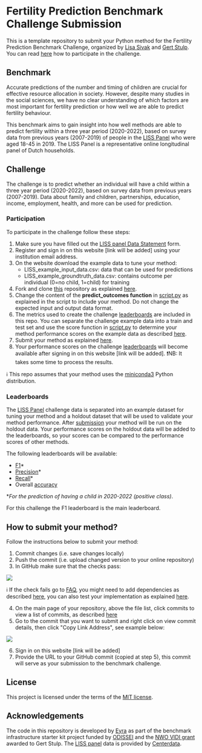 # Fertility Prediction Benchmark Challenge Submission
This is a template repository to submit your Python method for the Fertility Prediction Benchmark Challenge, organized by [Lisa Sivak](https://www.rug.nl/staff/e.sivak/cv) and [Gert Stulp](https://www.rug.nl/staff/g.stulp/). You can read [here](https://github.com/eyra/fertility-prediction-challenge/tree/master#participation) how to participate in the challenge. 

## Benchmark
Accurate predictions of the number and timing of children are crucial for effective resource allocation in society. However, despite many studies in the social sciences, we have no clear understanding of which factors are most important for fertility prediction or how well we are able to predict fertility behaviour. 

This benchmark aims to gain insight into how well methods are able to predict fertility within a three year period (2020-2022), based on survey data from previous years (2007-2019) of people in the [LISS Panel](https://www.centerdata.nl/en/liss-panel) who were aged 18-45 in 2019. The LISS Panel is a representative online longitudinal panel of Dutch households.

## Challenge
The challenge is to predict whether an individual will have a child within a three year period (2020-2022), based on survey data from previous years (2007-2019). Data about family and children, partnerships, education, income, employment, health, and more can be used for prediction.

### Participation
To participate in the challenge follow these steps:

1. Make sure you have filled out the [LISS panel Data Statement](https://statements.centerdata.nl/liss-panel-data-statement) form. 
2. Register and sign in on this website [link will be added] using your institution email address.
3. On the website download the example data to tune your method: 
   - LISS_example_input_data.csv: data that can be used for predictions
   - LISS_example_groundtruth_data.csv: contains outcome per individual (0=no child, 1=child) for training
4. Fork and clone [this](https://github.com/eyra/fertility-prediction-challenge) repository as explained [here](https://github.com/eyra/fertility-prediction-challenge/wiki#how-to-fork-and-clone-this-repository). 
6. Change the content of the **predict_outcomes function** in [script.py](https://github.com/eyra/fertility-prediction-challenge/blob/master/src/script.py) as explained in the script to include your method. Do not change the expected input and output data format.
7. The metrics used to create the challenge [leaderboards](https://github.com/eyra/fertility-prediction-challenge/tree/master#leaderboard) are included in this repo. You can separate the challenge example data into a train and test set and use the score function in [script.py](https://github.com/eyra/fertility-prediction-challenge/blob/master/src/script.py) to determine your method performance scores on the example data as described [here](https://github.com/eyra/fertility-prediction-challenge/wiki#how-to-evaluate-your-method). 
8. Submit your method as explained [here](https://github.com/eyra/fertility-prediction-challenge/tree/master#how-to-submit-your-method).
9. Your performance scores on the challenge [leaderboards](https://github.com/eyra/fertility-prediction-challenge/tree/master#leaderboard) will become available after signing in on this website [link will be added]. ❗️NB: It takes some time to process the results.

ℹ️ This repo assumes that your method uses the [miniconda3](https://docs.conda.io/en/latest/miniconda.html) Python distribution. 

### Leaderboards
The [LISS Panel](https://www.centerdata.nl/en/liss-panel) challenge data is separated into an example dataset for tuning your method and a holdout dataset that will be used to validate your method performance. After [submission](https://github.com/eyra/fertility-prediction-challenge/tree/master#how-to-submit-your-method) your method will be run on the holdout data. Your performance scores on the holdout data will be added to the leaderboards, so your scores can be compared to the performance scores of other methods.

The following leaderboards will be available: 
- [F1](https://www.educative.io/answers/what-is-the-f1-score)* 
- [Precision](https://developers.google.com/machine-learning/crash-course/classification/precision-and-recall)*
- [Recall](https://developers.google.com/machine-learning/crash-course/classification/precision-and-recall)* 
- Overall [accuracy](https://developers.google.com/machine-learning/crash-course/classification/accuracy)

*_For the prediction of having a child in 2020-2022 (positive class)_.

For this challenge the F1 leaderboard is the main leaderboard. 

## How to submit your method?

Follow the instructions below to submit your method:

1. Commit changes (i.e. save changes locally)
2. Push the commit (i.e. upload changed version to your online repository)
3. In GitHub make sure that the checks pass:

![](https://github.com/eyra/fertility-prediction-challenge/blob/master/images/Checks%20passed.png)

ℹ️ If the check fails go to [FAQ](https://github.com/eyra/fertility-prediction-challenge/wiki#frequently-asked-questions), you might need to add dependencies as described [here](https://github.com/eyra/fertility-prediction-challenge/wiki#how-to-add-dependencies), you can also test your implementation as explained [here](https://github.com/eyra/fertility-prediction-challenge/wiki#how-to-test-your-implementation).    

4. On the main page of your repository, above the file list, click commits to view a list of commits, as described [here](https://docs.github.com/en/pull-requests/committing-changes-to-your-project/creating-and-editing-commits/about-commits#about-commit-branches-and-tag-labels) 
5. Go to the commit that you want to submit and right click on view commit details, then click "Copy Link Address", see example below: 

![](https://github.com/eyra/fertility-prediction-challenge/blob/master/images/Copy%20link%20to%20commit.png)

6. Sign in on this website [link will be added]
7. Provide the URL to your GitHub commit (copied at step 5), this commit will serve as your submission to the benchmark challenge.

## License
This project is licensed under the terms of the [MIT license](https://github.com/eyra/fertility-prediction-challenge/blob/master/LICENSE).

## Acknowledgements

The code in this repository is developed by [Eyra](https://eyra.co/) as part of the benchmark infrastructure starter kit project funded by [ODISSEI](https://odissei-data.nl/en/) and the [NWO VIDI grant](https://www.rug.nl/gmw/news/210714-vidi-gert-stulp?lang=en) awarded to Gert Stulp. The [LISS panel](https://www.centerdata.nl/en/liss-panel) data is provided by [Centerdata](https://www.centerdata.nl/).    

